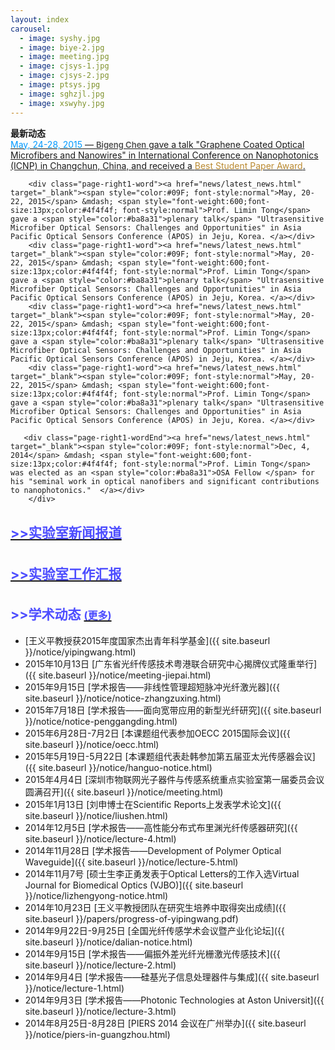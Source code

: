 ```yaml
---
layout: index
carousel:
  - image: syshy.jpg
  - image: biye-2.jpg
  - image: meeting.jpg
  - image: cjsys-1.jpg
  - image: cjsys-2.jpg
  - image: ptsys.jpg
  - image: sghzjl.jpg
  - image: xswyhy.jpg
---
```


<div id="page-right1">
  <div id="page-right-Header1"><span style="font-weight:600;">最新动态</span></div>
    <div class="page-right1-container">
        <div class="page-right1-word"><a href="news/latest_news.html" target="_blank"><span style="color:#09F; font-style:normal">May, 24-28, 2015</span> &mdash; <span style="font-weight:600;font-size:13px;color:#4f4f4f; font-style:normal">Bigeng Chen</span> gave a talk "Graphene Coated Optical Microfibers and Nanowires" in International Conference on Nanophotonics (ICNP) in Changchun, China, and received a <span style="color:#ba8a31">Best Student Paper Award</span>.</a></div>
        
        <div class="page-right1-word"><a href="news/latest_news.html" target="_blank"><span style="color:#09F; font-style:normal">May, 20-22, 2015</span> &mdash; <span style="font-weight:600;font-size:13px;color:#4f4f4f; font-style:normal">Prof. Limin Tong</span> gave a <span style="color:#ba8a31">plenary talk</span> "Ultrasensitive Microfiber Optical Sensors: Challenges and Opportunities" in Asia Pacific Optical Sensors Conference (APOS) in Jeju, Korea. </a></div>
        <div class="page-right1-word"><a href="news/latest_news.html" target="_blank"><span style="color:#09F; font-style:normal">May, 20-22, 2015</span> &mdash; <span style="font-weight:600;font-size:13px;color:#4f4f4f; font-style:normal">Prof. Limin Tong</span> gave a <span style="color:#ba8a31">plenary talk</span> "Ultrasensitive Microfiber Optical Sensors: Challenges and Opportunities" in Asia Pacific Optical Sensors Conference (APOS) in Jeju, Korea. </a></div>
        <div class="page-right1-word"><a href="news/latest_news.html" target="_blank"><span style="color:#09F; font-style:normal">May, 20-22, 2015</span> &mdash; <span style="font-weight:600;font-size:13px;color:#4f4f4f; font-style:normal">Prof. Limin Tong</span> gave a <span style="color:#ba8a31">plenary talk</span> "Ultrasensitive Microfiber Optical Sensors: Challenges and Opportunities" in Asia Pacific Optical Sensors Conference (APOS) in Jeju, Korea. </a></div>
        <div class="page-right1-word"><a href="news/latest_news.html" target="_blank"><span style="color:#09F; font-style:normal">May, 20-22, 2015</span> &mdash; <span style="font-weight:600;font-size:13px;color:#4f4f4f; font-style:normal">Prof. Limin Tong</span> gave a <span style="color:#ba8a31">plenary talk</span> "Ultrasensitive Microfiber Optical Sensors: Challenges and Opportunities" in Asia Pacific Optical Sensors Conference (APOS) in Jeju, Korea. </a></div>
        
       <div class="page-right1-wordEnd"><a href="news/latest_news.html" target="_blank"><span style="color:#09F; font-style:normal">Dec, 4, 2014</span> &mdash; <span style="font-weight:600;font-size:13px;color:#4f4f4f; font-style:normal">Prof. Limin Tong</span> was elected as an <span style="color:#ba8a31">OSA Fellow </span> for his "seminal work in optical nanofibers and significant contributions to nanophotonics."  </a></div>
        </div>

<h2><a href="http://www.s1979.com/dianshi/first/201505/21144461521.shtml"><span style="color: #4D4DFF;font-size: 1.33rem; line-height: 2.3rem;float: center">>>实验室新闻报道</span></a></h2>

<h2><a href="{{ site.baseurl }}/notice/2014-annual-report-out.pdf"><span style="color: #4D4DFF;font-size: 1.33rem; line-height: 2.3rem;float: center">>>实验室工作汇报</span></a></h2>

<h2 style="color: #4D4DFF;">>>学术动态 <a href="{{ site.baseurl }}/more/"><span style="font-size: 1.0rem; color: #4D4DFF;">(更多)</span></a></h2>

+ [王义平教授获2015年度国家杰出青年科学基金]({{ site.baseurl }}/notice/yipingwang.html)
+ 2015年10月13日
  [广东省光纤传感技术粤港联合研究中心揭牌仪式隆重举行]({{ site.baseurl }}/notice/meeting-jiepai.html)
+ 2015年9月15日
  [学术报告——非线性管理超短脉冲光纤激光器]({{ site.baseurl }}/notice/notice-zhangzuxing.html)
+ 2015年7月18日
  [学术报告——面向宽带应用的新型光纤研究]({{ site.baseurl }}/notice/notice-penggangding.html)
+ 2015年6月28日-7月2日
  [本课题组代表参加OECC 2015国际会议]({{ site.baseurl }}/notice/oecc.html)
+ 2015年5月19日-5月22日
  [本课题组代表赴韩参加第五届亚太光传感器会议]({{ site.baseurl }}/notice/hanguo-notice.html)
+ 2015年4月4日
  [深圳市物联网光子器件与传感系统重点实验室第一届委员会议圆满召开]({{ site.baseurl }}/notice/meeting.html)
+ 2015年1月13日
  [刘申博士在Scientific Reports上发表学术论文]({{ site.baseurl }}/notice/liushen.html)
+ 2014年12月5日
  [学术报告——高性能分布式布里渊光纤传感器研究]({{ site.baseurl }}/notice/lecture-4.html)
+ 2014年11月28日
  [学术报告——Development of Polymer Optical Waveguide]({{ site.baseurl }}/notice/lecture-5.html)
+ 2014年11月7号
  [硕士生李正勇发表于Optical Letters的工作入选Virtual Journal for Biomedical Optics (VJBO)]({{ site.baseurl }}/notice/lizhengyong-notice.html)
+ 2014年10月23日
  [王义平教授团队在研究生培养中取得突出成绩]({{ site.baseurl }}/papers/progress-of-yipingwang.pdf)
+ 2014年9月22日-9月25日
  [全国光纤传感学术会议暨产业化论坛]({{ site.baseurl }}/notice/dalian-notice.html)
+ 2014年9月15日
  [学术报告——偏振外差光纤光栅激光传感技术]({{ site.baseurl }}/notice/lecture-2.html)
+ 2014年9月4日
  [学术报告——硅基光子信息处理器件与集成]({{ site.baseurl }}/notice/lecture-1.html)
+ 2014年9月3日
  [学术报告——Photonic Technologies at Aston Universit]({{ site.baseurl }}/notice/lecture-3.html)
+ 2014年8月25日-8月28日
  [PIERS 2014 会议在广州举办]({{ site.baseurl }}/notice/piers-in-guangzhou.html)
